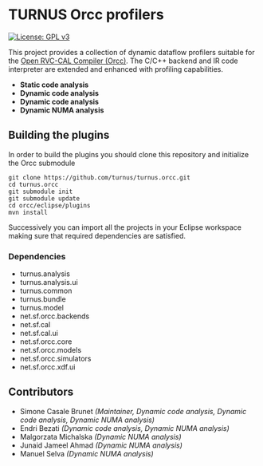 # TURNUS Orcc profilers
[![License: GPL v3](https://img.shields.io/badge/License-GPL%20v3-blue.svg)](http://www.gnu.org/licenses/gpl-3.0)

This project provides a collection of dynamic dataflow profilers suitable for the [Open RVC-CAL Compiler (Orcc)](https://github.com/orcc). The C/C++ backend and IR code interpreter are extended and enhanced with profiling capabilities.

* **Static code analysis**
* **Dynamic code analysis**
* **Dynamic code analysis**
* **Dynamic NUMA analysis**

## Building the plugins
In order to build the plugins you should clone this repository and initialize the Orcc submodule

```
git clone https://github.com/turnus/turnus.orcc.git
cd turnus.orcc
git submodule init 
git submodule update
cd orcc/eclipse/plugins
mvn install
```
Successively you can import all the projects in your Eclipse workspace making sure that required dependencies are satisfied.

### Dependencies

* turnus.analysis
* turnus.analysis.ui
* turnus.common
* turnus.bundle
* turnus.model
* net.sf.orcc.backends
* net.sf.cal
* net.sf.cal.ui
* net.sf.orcc.core
* net.sf.orcc.models
* net.sf.orcc.simulators
* net.sf.orcc.xdf.ui

## Contributors
* Simone Casale Brunet *(Maintainer, Dynamic code analysis, Dynamic code analysis, Dynamic NUMA analysis)*
* Endri Bezati  *(Dynamic code analysis, Dynamic NUMA analysis)*
* Malgorzata Michalska *(Dynamic NUMA analysis)*
* Junaid Jameel Ahmad *(Dynamic NUMA analysis)*
* Manuel Selva *(Dynamic NUMA analysis)*